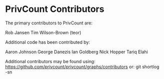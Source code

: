 # PrivCount Contributors

The primary contributors to PrivCount are:

Rob Jansen
Tim Wilson-Brown (teor) 

Additional code has been contributed by:

Aaron Johnson
George Danezis
Ian Goldberg
Nick Hopper
Tariq Elahi

Additional contributors may be found using:
    https://github.com/privcount/privcount/graphs/contributors
or:
    git shortlog -sn
